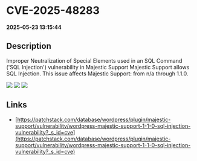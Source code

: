 # CVE-2025-48283

**2025-05-23 13:15:44**

## Description
Improper Neutralization of Special Elements used in an SQL Command ('SQL Injection') vulnerability in Majestic Support Majestic Support allows SQL Injection. This issue affects Majestic Support: from n/a through 1.1.0.

![](https://img.shields.io/static/v1?label=Score&message=9.3&color=red)
![](https://img.shields.io/static/v1?label=Severity&message=CRITICAL&color=red)
![](https://img.shields.io/static/v1?label=CWE&message=SQL&color=green)

## Links
- [https://patchstack.com/database/wordpress/plugin/majestic-support/vulnerability/wordpress-majestic-support-1-1-0-sql-injection-vulnerability?_s_id=cve](https://patchstack.com/database/wordpress/plugin/majestic-support/vulnerability/wordpress-majestic-support-1-1-0-sql-injection-vulnerability?_s_id=cve)
